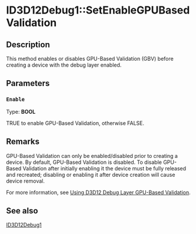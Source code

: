 # ID3D12Debug1::SetEnableGPUBasedValidation

## Description

This method enables or disables GPU-Based Validation (GBV) before creating a device with the debug layer enabled.

## Parameters

### `Enable`

Type: **BOOL**

TRUE to enable GPU-Based Validation, otherwise FALSE.

## Remarks

GPU-Based Validation can only be enabled/disabled prior to creating a device. By default, GPU-Based Validation is disabled. To disable GPU-Based Validation after initially enabling it the device must be fully released and recreated; disabling or enabling it after device creation will cause device removal.

For more information, see [Using D3D12 Debug Layer GPU-Based Validation](https://learn.microsoft.com/windows/desktop/direct3d12/using-d3d12-debug-layer-gpu-based-validation).

## See also

[ID3D12Debug1](https://learn.microsoft.com/windows/desktop/api/d3d12sdklayers/nn-d3d12sdklayers-id3d12debug1)